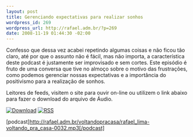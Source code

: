 ```yaml
--- 
layout: post
title: Gerenciando expectativas para realizar sonhos
wordpress_id: 269
wordpress_url: http://rafael.adm.br/?p=269
date: 2008-11-19 01:44:30 -02:00
---
```

Confesso que dessa vez acabei repetindo algumas coisas e não ficou tão claro, até por que o assunto não é fácil, mas não importa, a característica deste podcast é justamente ser improvisado e sem cortes. Este episódio é fruto de uma conversa que tive no almoço sobre o motivo das frustrações, como podemos gerenciar nossas expectativas e a importância do positivismo para a realização de sonhos.

Leitores de feeds, visitem o site para ouvir on-line ou utilizem o link abaixo para fazer o download do arquivo de Áudio.

<a class="noborder" href="http://rafael.adm.br/voltandopracasa/rafael_lima-voltando_pra_casa-0032.mp3" title="Download"><img src="http://rafael.adm.br/wp-content/themes/rafael_lima-rockinblue/images/download_green.gif" border="0" alt="Download" /></a> <a class="noborder" href="http://feeds.feedburner.com/rafael_lima_podcast" title="RSS"><img src="http://rafael.adm.br/wp-content/themes/rafael_lima-rockinblue/images/icn-feed-16x16.png" border="0" alt="RSS" /></a>

[podcast]http://rafael.adm.br/voltandopracasa/rafael_lima-voltando_pra_casa-0032.mp3[/podcast]
